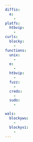 ```yaml
---
diffis:
  e:
    -
platfs:
  htbvip:
    -
curls:
  blocky:
    -
functions:
  unix:
    -
  e:
    -
  htbvip:
    -
  fuzz:
    -
  creds:
    -
  sudo:
    -

wals:
  blockywu:
    -
  blockyvi:
    -
---
```

